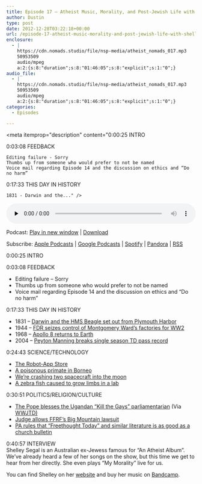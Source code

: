```yaml
---
title: Episode 17 – Atheist Music, Morality, and Post-Jewish Life with Shelley Segal
author: Dustin
type: post
date: 2012-12-28T03:22:18+00:00
url: /episode-17-atheist-music-morality-and-post-jewish-life-with-shelley-segal/
enclosure:
  - |
    https://cdn.nomads.studio/file/nsp-media/atheist_nomads_017.mp3
    50953509
    audio/mpeg
    a:2:{s:8:"duration";s:8:"01:46:05";s:8:"explicit";s:1:"0";}
audio_file:
  - |
    https://cdn.nomads.studio/file/nsp-media/atheist_nomads_017.mp3
    50953509
    audio/mpeg
    a:2:{s:8:"duration";s:8:"01:46:05";s:8:"explicit";s:1:"0";}
categories:
  - Episodes

---
```

<div itemscope itemtype="http://schema.org/AudioObject">
  <meta itemprop="name" content="Episode 17 – Atheist Music, Morality, and Post-Jewish Life with Shelley Segal" />
  
  <meta itemprop="uploadDate" content="2012-12-27T20:22:18-07:00" />
  
  <meta itemprop="encodingFormat" content="audio/mpeg" />
  
  <meta itemprop="duration" content="PT1H46M05S" />
  
  <meta itemprop="description" content="0:00:25 INTRO

0:03:08 FEEDBACK

 	Editing failure - Sorry
 	Thumbs up from someone who would prefer to not be named
 	Voice mail regarding Episode 14 and the discussion on ethics and “Do no harm”

0:17:33 THIS DAY IN HISTORY

 	1831 - Darwin and the..." />
  
  <meta itemprop="contentUrl" content="https://dts.podtrac.com/redirect.mp3/cdn.nomads.studio/file/nsp-media/atheist_nomads_017.mp3" />
  
  <meta itemprop="contentSize" content="48.6" />
  </p> 
  
  <div class="powerpress_player" id="powerpress_player_8272">
    <audio class="wp-audio-shortcode" id="audio-5221-16" preload="none" style="width: 100%;" controls="controls"><source type="audio/mpeg" src="https://dts.podtrac.com/redirect.mp3/cdn.nomads.studio/file/nsp-media/atheist_nomads_017.mp3?_=16" /><a href="https://dts.podtrac.com/redirect.mp3/cdn.nomads.studio/file/nsp-media/atheist_nomads_017.mp3">https://dts.podtrac.com/redirect.mp3/cdn.nomads.studio/file/nsp-media/atheist_nomads_017.mp3</a></audio>
  </div>
</div>

<p class="powerpress_links powerpress_links_mp3">
  Podcast: <a href="https://dts.podtrac.com/redirect.mp3/cdn.nomads.studio/file/nsp-media/atheist_nomads_017.mp3" class="powerpress_link_pinw" target="_blank" title="Play in new window" onclick="return powerpress_pinw('https://htotw.com/?powerpress_pinw=5221-podcast');" rel="nofollow">Play in new window</a> | <a href="https://dts.podtrac.com/redirect.mp3/cdn.nomads.studio/file/nsp-media/atheist_nomads_017.mp3" class="powerpress_link_d" title="Download" rel="nofollow" download="atheist_nomads_017.mp3">Download</a>
</p>

<p class="powerpress_links powerpress_subscribe_links">
  Subscribe: <a href="https://podcasts.apple.com/us/podcast/humanists-take-on-the-world/id530050098?mt=2&ls=1" class="powerpress_link_subscribe powerpress_link_subscribe_itunes" target="_blank" title="Subscribe on Apple Podcasts" rel="nofollow">Apple Podcasts</a> | <a href="https://www.google.com/podcasts?feed=aHR0cDovL2F0aGVpc3Rub21hZHMubGlic3luLmNvbS9yc3M%3D" class="powerpress_link_subscribe powerpress_link_subscribe_googleplay" target="_blank" title="Subscribe on Google Podcasts" rel="nofollow">Google Podcasts</a> | <a href="https://open.spotify.com/show/3LzK2xZGike6Tc1GEMtMbr?si=LieN9SNuTpq96smuaUsH8A" class="powerpress_link_subscribe powerpress_link_subscribe_spotify" target="_blank" title="Subscribe on Spotify" rel="nofollow">Spotify</a> | <a href="https://www.pandora.com/podcast/atheist-nomads/PC:10122?corr=62071012&part=ug" class="powerpress_link_subscribe powerpress_link_subscribe_pandora" target="_blank" title="Subscribe on Pandora" rel="nofollow">Pandora</a> | <a href="https://htotw.com/feed/podcast/" class="powerpress_link_subscribe powerpress_link_subscribe_rss" target="_blank" title="Subscribe via RSS" rel="nofollow">RSS</a>
</p>

0:00:25 INTRO

0:03:08 FEEDBACK

  * Editing failure &#8211; Sorry
  * Thumbs up from someone who would prefer to not be named
  * Voice mail regarding Episode 14 and the discussion on ethics and “Do no harm”

0:17:33 THIS DAY IN HISTORY

  * 1831 &#8211; <a href="http://www.history.com/this-day-in-history/hms-ibeaglei-departs-england" target="_blank" rel="noopener">Darwin and the HMS Beagle set out from Plymouth Harbor</a>
  * 1944 &#8211; <a href="http://www.history.com/this-day-in-history/fdr-seizes-control-of-montgomery-ward" target="_blank" rel="noopener">FDR seizes control of Montgomery Ward’s factories for WW2</a>
  * 1968 &#8211; <a href="http://www.history.com/this-day-in-history/iapollo-8i-returns-to-earth" target="_blank" rel="noopener">Apollo 8 returns to Earth</a>
  * 2004 &#8211; <a href="http://www.history.com/this-day-in-history/peyton-manning-breaks-single-season-touchdown-pass-record" target="_blank" rel="noopener">Peyton Manning breaks single season TD pass record</a>

0:24:43 SCIENCE/TECHNOLOGY

  * <a href="http://www.newscientist.com/article/mg21628953.800-robot-ecosystem-in-sight-as-apps-get-a-cash-boost.html?cmpid=RSS|NSNS|2012-GLOBAL|online-news" target="_blank" rel="noopener">The Robot-App Store</a>
  * <a href="http://news.sky.com/story/1025410/poisonous-nocturnal-monkey-found-in-borneo" target="_blank" rel="noopener">A poisonous primate in Borneo</a>
  * <a href="http://www.floridatoday.com/article/20121214/SPACE/312140021/Twin-lunar-explorers-will-go-out-bang?nclick_check=1" target="_blank" rel="noopener">We’re crashing two spacecraft into the moon</a>
  * <a href="http://www.newscientist.com/article/mg21628955.400-zebrafish-made-to-grow-prehands-instead-of-fins.html?cmpid=RSS|NSNS|2012-GLOBAL|online-news" target="_blank" rel="noopener">A zebra fish caused to grow limbs in a lab</a>

0:30:51 POLITICS/RELIGION/CULTURE

  * <a href="http://thenewcivilrightsmovement.com/pope-benedict-blesses-top-lawmaker-pushing-ugandas-kill-the-gays-bill/politics/2012/12/13/56277" target="_blank" rel="noopener">The Pope blesses the Ugandan “Kill the Gays” parliamentarian</a> (Via <a href="http://www.patheos.com/blogs/wwjtd/2012/12/pope-blesses-uganda-legislator-in-favor-of-mass-murder/" target="_blank" rel="noopener">WWJTD)</a>
  * <a href="http://ffrf.org/news/news-releases/item/16185-judge-rules-ffrfs-jesus-shrine-suit-can-go-forward" target="_blank" rel="noopener">Judge allows FFRF’s Big Mountain lawsuit</a>
  * <a href="http://ffrf.org/news/news-releases/item/16181-freethought-today-gets-restaurant-church-discount" target="_blank" rel="noopener">PA rules that “Freethought Today” and similar literature is as good as a church bulletin</a>

0:40:57 INTERVIEW  
Shelley Segal is an Australian ex-Jewess famous for &#8220;An Atheist Album&#8221;. We&#8217;ve already heard a few of her songs on the show, but this time we get to hear from her directly. She even plays &#8220;My Morality&#8221; live for us.

You can find Shelley on her <a href="http://www.shelleysegal.com" target="_blank" rel="noopener">website</a> and buy her music on <a href="http://shelleysegal.bandcamp.com/" target="_blank" rel="noopener">Bandcamp</a>.